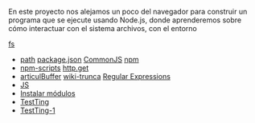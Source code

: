 En este proyecto nos alejamos un poco del navegador para construir un programa
que se ejecute usando Node.js, donde aprenderemos sobre cómo interactuar con el
sistema archivos, con el entorno

[fs](https://nodejs.org/api/fs.html)
* [path](https://nodejs.org/api/path.html)
[package.json](https://docs.npmjs.com/files/package.json)
[CommonJS](https://nodejs.org/docs/latest-v0.10.x/api/modules.html)
[npm](https://www.npmjs.com/)
* [npm-scripts](https://docs.npmjs.com/misc/scripts)
[http.get](https://nodejs.org/api/http.html#http_http_get_options_callback)
* [articulBuffer](https://desarrolloweb.com/articulos/buffer-en-nodejs.html)
[wiki-trunca](https://es.wikipedia.org/wiki/Truncamiento)
[Regular Expressions](https://jarroba.com/busqueda-de-patrones-expresiones-regulares/)
* [JS](https://franl2p.wordpress.com/2015/04/01/primeros-pasos-con-node-js-y-express/)
* [Instalar módulos](https://gitlab.com/betsyvies/node-curso/blob/master/3-seccion/app.js)
* [TestTing](http://tecnops.es/testing-en-javascript-con-jest-parte-1-de-2/)
* [TestTing-1](http://tecnops.es/testing-en-javascript-con-jest-parte-1-de-2/)

